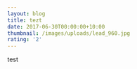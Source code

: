 ```yaml
---
layout: blog
title: tezt
date: 2017-06-30T00:00:00+10:00
thumbnail: /images/uploads/lead_960.jpg
rating: '2'
---
```

test


